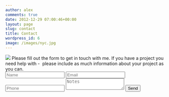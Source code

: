 ```yaml
---
author: alex
comments: true
date: 2012-12-29 07:00:46+00:00
layout: page
slug: contact
title: Contact
wordpress_id: 6
image: /images/nyc.jpg
---
```

<div class="container contact">
<div class="col-md-6 pull-left">
<img src="/images/alex-bachuk.jpg" />
Please fill out the form to get in touch with me. If you have a project you need help with -  please include as much information about your project as you can.
</div>

<div class="col-md-6 pull-right">
<form method="post" id="contact-form">
  <input id="name" name="name" type="text" required placeholder="Name" />
  <input id="email" name="email" required type="email" placeholder="Email" />
  <input id="phone" name="phone" type="text" required placeholder="Phone" />
  <textarea id="notes" name="notes" required placeholder="Notes"></textarea>
  <input type="submit" value="Send">
</form>
</div>
</div>
